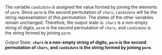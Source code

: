 The variable `candidate` is assigned the value formed by joining the elements of `perm`. Since `perm` is the second permutation of `chars`, `candidate` will be the string representation of this permutation. The states of the other variables remain unchanged. Therefore, the output state is: `chars` is a non-empty string of digits, `perm` is the second permutation of `chars`, and `candidate` is the string formed by joining `perm`.

Output State: **`chars` is a non-empty string of digits, `perm` is the second permutation of `chars`, and `candidate` is the string formed by joining `perm`**.